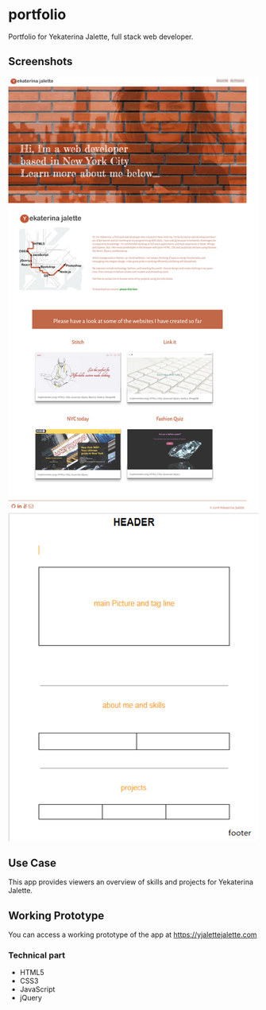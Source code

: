 # portfolio
Portfolio for Yekaterina Jalette, full stack web developer.

## Screenshots
![Landing page screen shot](https://github.com/yjalette/portfolio/blob/master/images/screenshot.png)
![UI Flow draft](https://github.com/yjalette/portfolio/blob/master/images/wireframe.png)

## Use Case
This app provides viewers an overview of skills and projects for Yekaterina Jalette.

## Working Prototype
You can access a working prototype of the app at https://yjalettejalette.com


### Technical part

* HTML5
* CSS3
* JavaScript
* jQuery


